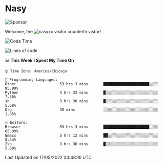 # Nasy

<!--
<p align="center">
<img height="200" src="https://github-readme-stats.vercel.app/api?username=nasyxx&count_private=true&show_icons=true&theme=dracula&include_all_commits=true"/>
<img height="200" src="https://github-readme-stats.vercel.app/api/top-langs/?username=nasyxx&theme=dracula&hide=html,jupyter+notebook&count_private=true&show_icons=true"/>
</p>

  
----------------
-->

![Sponsor](https://img.shields.io/static/v1.svg?label=Sponsor&message=%E2%9D%A4&logo=GitHub&style=flat&color=pink)
 
Welcome, the ![nasyxx visitor counter](https://count.getloli.com/get/@nasyxx?theme=rule34)th vistor!
 
<!--START_SECTION:waka-->
![Code Time](http://img.shields.io/badge/Code%20Time-2%2C394%20hrs%2035%20mins-blue)

![Lines of code](https://img.shields.io/badge/From%20Hello%20World%20I%27ve%20Written-5%20Million%20lines%20of%20code-blue)

📊 **This Week I Spent My Time On** 

```text
⌚︎ Time Zone: America/Chicago

💬 Programming Languages: 
Other                    53 hrs 3 mins       █████████████████████░░░░   85.89% 
Python                   4 hrs 33 mins       █░░░░░░░░░░░░░░░░░░░░░░░░   7.38% 
sh                       3 hrs 30 mins       █░░░░░░░░░░░░░░░░░░░░░░░░   5.68% 
Org                      38 mins             ░░░░░░░░░░░░░░░░░░░░░░░░░   1.05%

🔥 Editors: 
Browser                  53 hrs 3 mins       █████████████████████░░░░   85.89% 
Emacs                    5 hrs 12 mins       ██░░░░░░░░░░░░░░░░░░░░░░░   8.44% 
Zsh                      3 hrs 30 mins       █░░░░░░░░░░░░░░░░░░░░░░░░   5.68%

```


 Last Updated on 17/05/2022 04:48:10 UTC
<!--END_SECTION:waka-->

<!-- ![visitors](https://visitor-badge.laobi.icu/badge?page_id=nasyxx.nasyxx) -->
